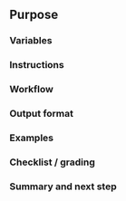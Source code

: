 ## Purpose

### Variables



### Instructions

### Workflow

### Output format

### Examples

### Checklist / grading

### Summary and next step

